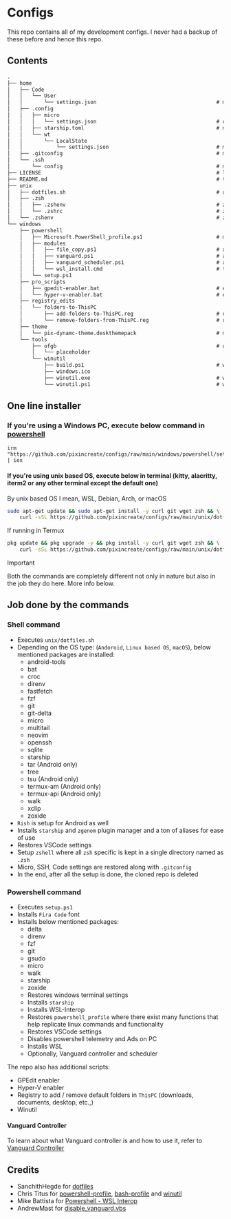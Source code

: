 # Configs

This repo contains all of my development configs. I never had a backup of these before and hence this repo.

## Contents

```txt
.
├── home
│   ├── Code
│   │   └── User
│   │       └── settings.json                                       # my vs_code settings
│   ├── .config
│   │   ├── micro
│   │   │   └── settings.json                                       # configs for micro editor
│   │   ├── starship.toml                                           # my starship configs
│   │   └── wt
│   │       └── LocalState
│   │           └── settings.json                                   # my windows terminal settings
│   ├── .gitconfig                                                  # my git config
│   └── .ssh
│       └── config                                                  # my ssh config
├── LICENSE                                                         # license for this repo
├── README.md                                                       # this file
├── unix
│   ├── dotfiles.sh                                                 # automated environment setup that targets linux, android and mac
│   ├── .zsh
│   │   ├── .zshenv                                                 # zsh environment file
│   │   └── .zshrc                                                  # zsh run commands file
│   └── .zshenv                                                     # zsh environment file that exposes.zsh directory
└── windows
    ├── powershell
    │   ├── Microsoft.PowerShell_profile.ps1                        # my powershell_profile configuration
    │   ├── modules
    │   │   ├── file_copy.ps1                                       # a function to copy contents, especially terminal configs
    │   │   ├── vanguard.ps1                                        # a function to control vanguard execution
    │   │   ├── vanguard_scheduler.ps1                              # a function to schedule the disabling vanguard execution
    │   │   └── wsl_install.cmd                                     # this file is automatically run on restart to install Debian, deleted once installed
    │   └── setup.ps1
    ├── pro_scripts
    │   ├── gpedit-enabler.bat                                      # enables group policy editor in windows_home
    │   └── hyper-v-enabler.bat                                     # enables hyper-v in windows_home
    ├── registry_edits
    │   └── folders-to-ThisPC
    │       ├── add-folders-to-ThisPC.reg                           # registry to add default folders at the top of `ThisPC`
    │       └── remove-folders-from-ThisPC.reg                      # registry to remove default folders from the top of `ThisPC`
    ├── theme
    │   └── pix-dynamc-theme.deskthemepack                          # my desktop theme with added wallpaper
    └── tools
        ├── ofgb                                                    # oh frick! go back! a tool to disable ads in windows, downloaded by setup.ps1
        │   └── placeholder
        └── winutil
            ├── build.ps1                                           # winutil builder script
            ├── windows.ico
            ├── winutil.exe                                         # winutil executable
            └── winutil.ps1                                         # winutil powershell script

```

## One line installer

### If you're using a Windows PC, execute below command in [powershell](https://github.com/PowerShell/PowerShell)

```pwsh
irm "https://github.com/pixincreate/configs/raw/main/windows/powershell/setup.ps1" | iex
```

#### If you're using unix based OS, execute below in terminal (kitty, alacritty, iterm2 or any other terminal except the default one)

By unix based OS I mean, WSL, Debian, Arch, or macOS

```sh
sudo apt-get update && sudo apt-get install -y curl git wget zsh && \
    curl -sSL https://github.com/pixincreate/configs/raw/main/unix/dotfiles_setup.sh | bash
```

If running in Termux

```sh
pkg update && pkg upgrade -y && pkg install -y curl git wget zsh && \
    curl -sSL https://github.com/pixincreate/configs/raw/main/unix/dotfiles_setup.sh | bash
```

> [!IMPORTANT]
> Both the commands are completely different not only in nature but also in the job they do here. More info below.

## Job done by the commands

### Shell command

- Executes `unix/dotfiles.sh`
- Depending on the OS type: (`Andoroid`, `Linux based OS`, `macOS`), below mentioned packages are installed:
  - android-tools
  - bat
  - croc
  - direnv
  - fastfetch
  - fzf
  - git
  - git-delta
  - micro
  - multitail
  - neovim
  - openssh
  - sqlite
  - starship
  - tar (Android only)
  - tree
  - tsu (Android only)
  - termux-am (Android only)
  - termux-api (Android only)
  - walk
  - xclip
  - zoxide
- `Rish` is setup for Android as well
- Installs `starship` and `zgenom` plugin manager and a ton of aliases for ease of use
- Restores VSCode settings
- Setup `zshell` where all `zsh` specific is kept in a single directory named as `.zsh`
- Micro, SSH, Code settings are restored along with `.gitconfig`
- In the end, after all the setup is done, the cloned repo is deleted

### Powershell command

- Executes `setup.ps1`
- Installs `Fira Code` font
- Installs below mentioned packages:
  - delta
  - direnv
  - fzf
  - git
  - gsudo
  - micro
  - walk
  - starship
  - zoxide
  - Restores windows terminal settings
  - Installs `starship`
  - Installs WSL-Interop
  - Restores `powershell_profile` where there exist many functions that help replicate linux commands and functionality
  - Restores VSCode settings
  - Disables powershell telemetry and Ads on PC
  - Installs WSL
  - Optionally, Vanguard controller and scheduler

The repo also has additional scripts:

- GPEdit enabler
- Hyper-V enabler
- Registry to add / remove default folders in `ThisPC` (downloads, documents, desktop, etc.,)
- Winutil

#### Vanguard Controller

To learn about what Vanguard controller is and how to use it, refer to [Vanguard Controller](./docs/vanguard.md)

## Credits

- SanchithHegde for [dotfiles](https://github.com/SanchithHegde/dotfiles)
- Chris Titus for [powershell-profile](https://github.com/ChrisTitusTech/powershell-profile), [bash-profile](https://github.com/ChrisTitusTech/mybash) and [winutil](https://github.com/ChrisTitusTech/winutil)
- Mike Battista for [Powershell - WSL Interop](https://github.com/mikebattista/PowerShell-WSL-Interop)
- AndrewMast for [disable_vanguard.vbs](https://gist.github.com/AndrewMast/742ac7e07c37096017e907b0fd8ec7bb?permalink_comment_id=4616472#gistcomment-4616472)

